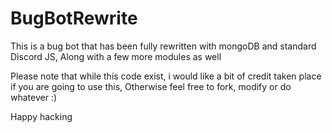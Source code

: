 # BugBotRewrite
This is a bug bot that has been fully rewritten with mongoDB and standard Discord JS, Along with a few more modules as well

Please note that while this code exist, i would like a bit of credit taken place if you are going to use this, 
Otherwise feel free to fork, modify or do whatever :)

Happy hacking

